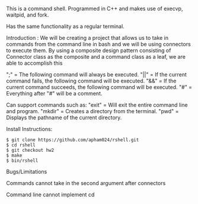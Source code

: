 This is a command shell. Programmed in C++ and makes use of execvp, waitpid, and fork.

Has the same functionality as a regular terminal.

Introduction : We will be creating a project that allows us to take in commands from the 
command line in bash and we will be using connectors to execute them. By using a composite
design pattern consisting of Connector class as the composite and a command class as a leaf,
we are able to accomplish this

";" = The following command will always be executed.
"||" = If the current command fails, the following command will be executed.
"&&" = If the current command succeeds, the following command will be executed.
"#" = Everything after "#" will be a comment.

Can support commands such as:
"exit" = Will exit the entire command line and program.
"mkdir" = Creates a directory from the terminal.
"pwd" = Displays the pathname of the current directory. 

Install Instructions: 

    $ git clone https://github.com/apham024/rshell.git
    $ cd rshell
    $ git checkout hw2
    $ make
    $ bin/rshell
    
Bugs/Limitations 

Commands cannot take in the second argument after connectors 

Command line cannot implement cd
